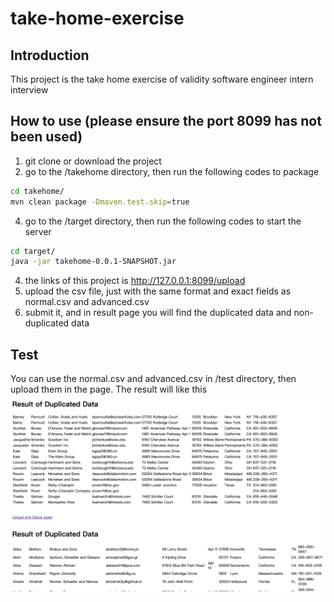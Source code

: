 # take-home-exercise

## Introduction
This project is the take home exercise of validity software engineer intern interview

## How to use (please ensure the port 8099 has not been used)
1. git clone or download the project
2. go to the /takehome directory, then run the following codes to package
```Bash
cd takehome/
mvn clean package -Dmaven.test.skip=true
```
4. go to the /target directory, then run the following codes to start the server
```Bash
cd target/
java -jar takehome-0.0.1-SNAPSHOT.jar
```
4. the links of this project is http://127.0.0.1:8099/upload
5. upload the csv file, just with the same format and exact fields as normal.csv and advanced.csv
6. submit it, and in result page you will find the duplicated data and non-duplicated data

## Test
You can use the normal.csv and advanced.csv in /test directory, then upload them in the page.
The result will like this
![result](test/resultDemo.png)
